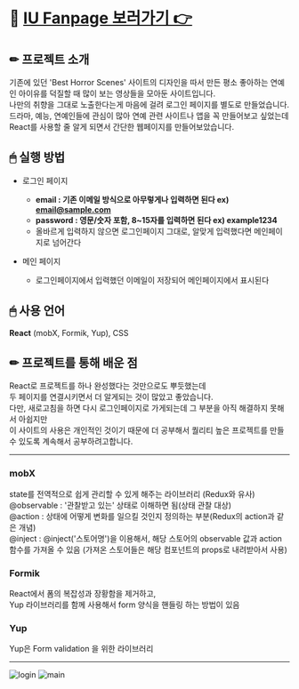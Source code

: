 # 🔗 [IU Fanpage 보러가기 👉](https://mireyhgnay.github.io/iu-fanpage/)

## ✏ 프로젝트 소개
기존에 있던 'Best Horror Scenes' 사이트의 디자인을 따서 만든
평소 좋아하는 연예인 아이유를 덕질할 때 많이 보는 영상들을 모아둔 사이트입니다.  
나만의 취향을 그대로 노출한다는게 마음에 걸려 로그인 페이지를 별도로 만들었습니다.  
드라마, 예능, 연예인들에 관심이 많아 연예 관련 사이트나 앱을 꼭 만들어보고 싶었는데  
React를 사용할 줄 알게 되면서 간단한 웹페이지를 만들어보았습니다.

## 🖱 실행 방법
* 로그인 페이지
  - **email : 기존 이메일 방식으로 아무렇게나 입력하면 된다 ex) email@sample.com**
  - **password : 영문/숫자 포함, 8~15자를 입력하면 된다 ex) example1234**
  - 올바르게 입력하지 않으면 로그인페이지 그대로, 알맞게 입력했다면 메인페이지로 넘어간다  
  
* 메인 페이지
  - 로그인페이지에서 입력했던 이메일이 저장되어 메인페이지에서 표시된다

## 🖱 사용 언어
**React** (mobX, Formik, Yup), CSS

## ✏ 프로젝트를 통해 배운 점
React로 프로젝트를 하나 완성했다는 것만으로도 뿌듯했는데  
두 페이지를 연결시키면서 더 알게되는 것이 많았고 좋았습니다.  
다만, 새로고침을 하면 다시 로그인페이지로 가게되는데 그 부분을 아직 해결하지 못해서 아쉽지만  
이 사이트의 사용은 개인적인 것이기 때문에 더 공부해서 퀄리티 높은 프로젝트를 만들 수 있도록 계속해서 공부하려고합니다.  

---

### mobX
state를 전역적으로 쉽게 관리할 수 있게 해주는 라이브러리 (Redux와 유사)  
@observable : '관찰받고 있는' 상태로 이해하면 됨(상태 관찰 대상)  
@action : 상태에 어떻게 변화를 일으킬 것인지 정의하는 부분(Redux의 action과 같은 개념)  
@inject : @inject('스토어명')을 이용해서, 해당 스토어의 observable 값과 action 함수를 가져올 수 있음 (가져온 스토어들은 해당 컴포넌트의 props로 내려받아서 사용)  

### Formik
React에서 폼의 복잡성과 장황함을 제거하고,  
Yup 라이브러리를 함께 사용해서 form 양식을 핸들링 하는 방법이 있음

### Yup 
Yup은 Form validation 을 위한 라이브러리 

-----
![login](https://user-images.githubusercontent.com/111990266/190308324-046130de-bfaa-4166-87ad-9051eab15155.png)
![main](https://user-images.githubusercontent.com/111990266/190308327-7a7e2bcb-51c1-4b50-b46b-c978b59fcb7e.png)
